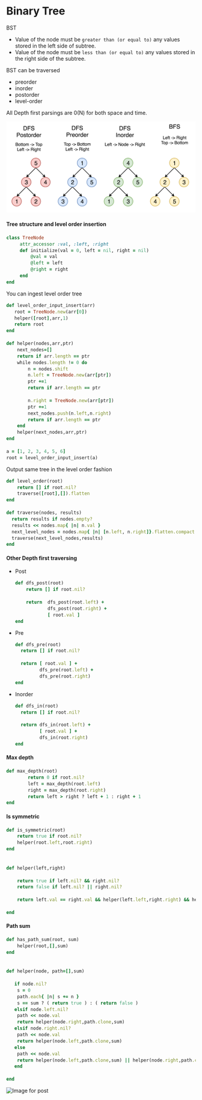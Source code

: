 # Binary Tree

BST

- Value of the node must be `greater than (or equal to)` any values stored in the left side of subtree.
- Value of the node must be `less than (or equal to)` any values stored in the right side of the subtree.

BST can be traversed

- preorder 
- inorder 
- postorder 
- level-order



All Depth first parsings are 0(N) for both space and time.





![postorder](images/145_transverse.png)



#### Tree structure and level order insertion

```ruby
class TreeNode
     attr_accessor :val, :left, :right
     def initialize(val = 0, left = nil, right = nil)
         @val = val
         @left = left
         @right = right
     end
end
```

You can ingest level order tree 

```ruby
def level_order_input_insert(arr)
   root = TreeNode.new(arr[0]) 
   helper([root],arr,1) 
   return root 
end

def helper(nodes,arr,ptr)
    next_nodes=[]
    return if arr.length == ptr    
    while nodes.length != 0 do
        n = nodes.shift
        n.left = TreeNode.new(arr[ptr])
        ptr +=1
        return if arr.length == ptr    
        
        n.right = TreeNode.new(arr[ptr])
        ptr +=1
        next_nodes.push(n.left,n.right)
        return if arr.length == ptr    
    end    
    helper(next_nodes,arr,ptr)
end

a = [1, 2, 3, 4, 5, 6]
root = level_order_input_insert(a)


```

Output  same tree in the level order fashion 

```ruby
def level_order(root)
    return [] if root.nil?
    traverse([root],[]).flatten  
end

def traverse(nodes, results)
  return results if nodes.empty?  
  results << nodes.map{ |n| n.val }
  next_level_nodes = nodes.map{ |n| [n.left, n.right]}.flatten.compact 
  traverse(next_level_nodes,results)  
end

```





#### Other Depth first traversing

- Post

  ```ruby
  def dfs_post(root)
      return [] if root.nil?
      
      return  dfs_post(root.left) + 
              dfs_post(root.right) +
              [ root.val ]
  end
  ```

- Pre

  ```ruby
  def dfs_pre(root)
    return [] if root.nil?
  
    return [ root.val ] +
           dfs_pre(root.left) +
           dfs_pre(root.right)   
  end
  ```

- Inorder

  ```ruby
  def dfs_in(root)
    return [] if root.nil?
  
    return dfs_in(root.left) +
           [ root.val ] +
           dfs_in(root.right)   
  end
  ```

  











#### Max depth 

```ruby
def max_depth(root)
        return 0 if root.nil?
        left = max_depth(root.left)
        right = max_depth(root.right)
        return left > right ? left + 1 : right + 1
end
```



#### Is symmetric

```ruby
def is_symmetric(root)
    return true if root.nil?
    helper(root.left,root.right) 
end


def helper(left,right)
    
    return true if left.nil? && right.nil?
    return false if left.nil? || right.nil?
    
    return left.val == right.val && helper(left.left,right.right) && helper(right.left, left.right)
    
end
```



#### Path sum

```ruby
def has_path_sum(root, sum)
    helper(root,[],sum)
end


def helper(node, path=[],sum)
    
   if node.nil? 
    s = 0
    path.each{ |n| s += n }
    s == sum ? ( return true ) : ( return false )
   elsif node.left.nil?
    path << node.val 
    return helper(node.right,path.clone,sum)
   elsif node.right.nil?
    path << node.val 
    return helper(node.left,path.clone,sum)
   else
    path << node.val 
    return helper(node.left,path.clone,sum) || helper(node.right,path.clone,sum)
   end
    
end
```



















![Image for post](/Users/abhisawa/git/lc-practice/lc-practice/assets/binary_tree_o_notations.png)



